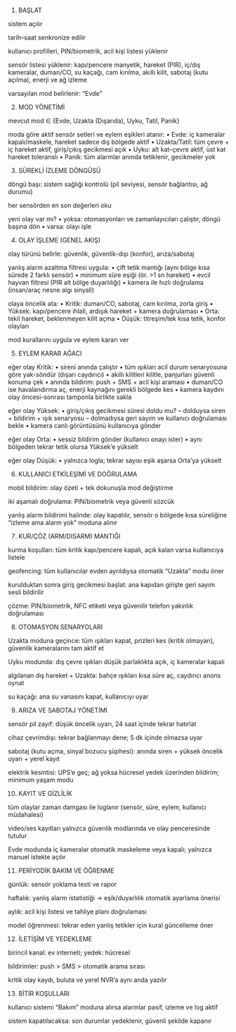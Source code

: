 1. BAŞLAT

  sistem açılır
  
  tarih–saat senkronize edilir
  
  kullanıcı profilleri, PIN/biometrik, acil kişi listesi yüklenir
  
  sensör listesi yüklenir:
  kapı/pencere manyetik, hareket (PIR), iç/dış kameralar, duman/CO, su kaçağı, cam kırılma, akıllı kilit, sabotaj (kutu açılma), enerji ve ağ izleme
  
  varsayılan mod belirlenir: “Evde”

2. MOD YÖNETİMİ

  mevcut mod ∈ {Evde, Uzakta (Dışarıda), Uyku, Tatil, Panik}
  
  moda göre aktif sensör setleri ve eylem eşikleri atanır:
  • Evde: iç kameralar kapalı/maskele, hareket sadece dış bölgede aktif
  • Uzakta/Tatil: tüm çevre + iç hareket aktif, giriş/çıkış gecikmesi açık
  • Uyku: alt kat–çevre aktif, üst kat hareket toleranslı
  • Panik: tüm alarmlar anında tetiklenir, gecikmeler yok

3. SÜREKLİ İZLEME DÖNGÜSÜ
  
  döngü başı: sistem sağlığı kontrolü (pil seviyesi, sensör bağlantısı, ağ durumu)
  
  her sensörden en son değerleri oku
  
  yeni olay var mı?
  • yoksa: otomasyonları ve zamanlayıcıları çalıştır, döngü başına dön
  • varsa: olayı işle

4. OLAY İŞLEME (GENEL AKIŞ)

  olay türünü belirle: güvenlik, güvenlik-dışı (konfor), arıza/sabotaj
  
  yanlış alarm azaltma filtresi uygula:
  • çift tetik mantığı (aynı bölge kısa sürede 2 farklı sensör)
  • minimum süre eşiği (ör. >1 sn hareket)
  • evcil hayvan filtresi (PIR alt bölge duyarlılığı)
  • kamera ile hızlı doğrulama (insan/araç nesne algı sinyali)
  
  olaya öncelik ata:
  • Kritik: duman/CO, sabotaj, cam kırılma, zorla giriş
  • Yüksek: kapı/pencere ihlali, ardışık hareket + kamera doğrulaması
  • Orta: tekil hareket, beklenmeyen kilit açma
  • Düşük: titreşim/tek kısa tetik, konfor olayları
  
  mod kurallarını uygula ve eylem kararı ver

5. EYLEM KARAR AĞACI

  eğer olay Kritik:
  • sireni anında çalıştır
  • tüm ışıkları acil durum senaryosuna göre yak-söndür (dışarı caydırıcı)
  • akıllı kilitleri kilitle, panjurları güvenli konuma çek
  • anında bildirim: push + SMS + acil kişi araması
  • duman/CO ise havalandırma aç, enerji kaynağını gerekli bölgede kes
  • kamera kaydını olay öncesi-sonrası tamponla birlikte sakla
  
  eğer olay Yüksek:
  • giriş/çıkış gecikmesi süresi doldu mu?
  – dolduysa siren + bildirim + ışık senaryosu
  – dolmadıysa geri sayım ve kullanıcı doğrulaması bekle
  • kamera canlı görüntüsünü kullanıcıya gönder
  
  eğer olay Orta:
  • sessiz bildirim gönder (kullanıcı onayı ister)
  • aynı bölgeden tekrar tetik olursa Yüksek’e yükselt
  
  eğer olay Düşük:
  • yalnızca logla; tekrar sayısı eşik aşarsa Orta’ya yükselt

6. KULLANICI ETKİLEŞİMİ VE DOĞRULAMA

  mobil bildirim: olay özeti + tek dokunuşla mod değiştirme
  
  iki aşamalı doğrulama: PIN/biometrik veya güvenli sözcük
  
  yanlış alarm bildirimi halinde: olay kapatılır, sensör o bölgede kısa süreliğine “izleme ama alarm yok” moduna alınır

7. KUR/ÇÖZ (ARM/DISARM) MANTIĞI

  kurma koşulları: tüm kritik kapı/pencere kapalı, açık kalan varsa kullanıcıya listele
  
  geofencing: tüm kullanıcılar evden ayrıldıysa otomatik “Uzakta” modu öner
  
  kurulduktan sonra giriş gecikmesi başlat: ana kapıdan girişte geri sayım sesli bildirilir
  
  çözme: PIN/biometrik, NFC etiketi veya güvenilir telefon yakınlık doğrulaması

8. OTOMASYON SENARYOLARI

  Uzakta moduna geçince: tüm ışıkları kapat, prizleri kes (kritik olmayan), güvenlik kameralarını tam aktif et
  
  Uyku modunda: dış çevre ışıkları düşük parlaklıkta açık, iç kameralar kapalı
  
  algılanan dış hareket + Uzakta: bahçe ışıkları kısa süre aç, caydırıcı anons oynat
  
  su kaçağı: ana su vanasını kapat, kullanıcıyı uyar

9. ARIZA VE SABOTAJ YÖNETİMİ

  sensör pil zayıf: düşük öncelik uyarı, 24 saat içinde tekrar hatırlat
  
  cihaz çevrimdışı: tekrar bağlanmayı dene; 5 dk içinde olmazsa uyar
  
  sabotaj (kutu açma, sinyal bozucu şüphesi): anında siren + yüksek öncelik uyarı + yerel kayıt
  
  elektrik kesintisi: UPS’e geç; ağ yoksa hücresel yedek üzerinden bildirim; minimum yaşam modu

10. KAYIT VE GİZLİLİK

  tüm olaylar zaman damgası ile loglanır (sensör, süre, eylem, kullanıcı müdahalesi)
  
  video/ses kayıtları yalnızca güvenlik modlarında ve olay penceresinde tutulur
  
  Evde modunda iç kameralar otomatik maskeleme veya kapalı; yalnızca manuel istekte açılır

11. PERİYODİK BAKIM VE ÖĞRENME

  günlük: sensör yoklama testi ve rapor
  
  haftalık: yanlış alarm istatistiği → eşik/duyarlılık otomatik ayarlama önerisi
  
  aylık: acil kişi listesi ve tahliye planı doğrulaması
  
  model öğrenmesi: tekrar eden yanlış tetikler için kural güncelleme öner

12. İLETİŞİM VE YEDEKLEME
  
  birincil kanal: ev interneti; yedek: hücresel
  
  bildirimler: push > SMS > otomatik arama sırası
  
  kritik olay kaydı, buluta ve yerel NVR’a aynı anda yazılır

13. BİTİR KOŞULLARI

  kullanıcı sistemi “Bakım” moduna alırsa alarmlar pasif, izleme ve log aktif
  
  sistem kapatılacaksa: son durumlar yedeklenir, güvenli şekilde kapanır
